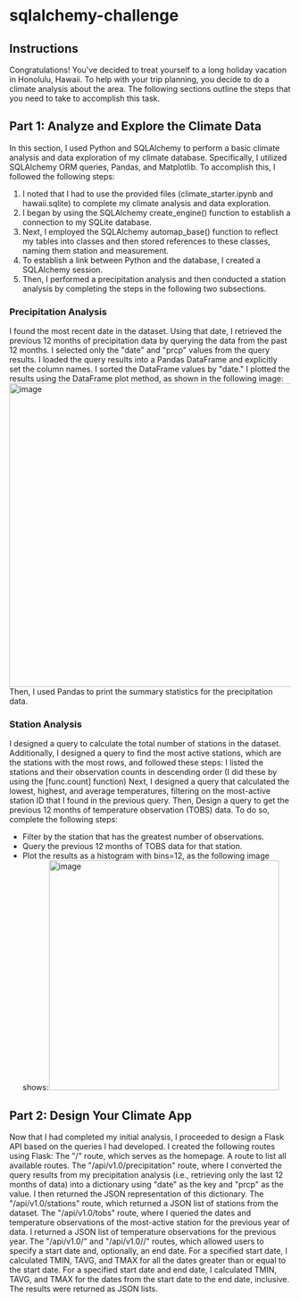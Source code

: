 # sqlalchemy-challenge

## Instructions
Congratulations! You've decided to treat yourself to a long holiday vacation in Honolulu, Hawaii. To help with your trip planning, you decide to do a climate analysis about the area. The following sections outline the steps that you need to take to accomplish this task.

## Part 1: Analyze and Explore the Climate Data
In this section, I used Python and SQLAlchemy to perform a basic climate analysis and data exploration of my climate database. Specifically, I utilized SQLAlchemy ORM queries, Pandas, and Matplotlib. To accomplish this, I followed the following steps:

1. I noted that I had to use the provided files (climate_starter.ipynb and hawaii.sqlite) to complete my climate analysis and data exploration.
2. I began by using the SQLAlchemy create_engine() function to establish a connection to my SQLite database.
3. Next, I employed the SQLAlchemy automap_base() function to reflect my tables into classes and then stored references to these classes, naming them station and measurement.
4. To establish a link between Python and the database, I created a SQLAlchemy session.
5. Then, I performed a precipitation analysis and then conducted a station analysis by completing the steps in the following two subsections.

### Precipitation Analysis
I found the most recent date in the dataset. Using that date, I retrieved the previous 12 months of precipitation data by querying the data from the past 12 months.
I selected only the "date" and "prcp" values from the query results.
I loaded the query results into a Pandas DataFrame and explicitly set the column names.
I sorted the DataFrame values by "date."
I plotted the results using the DataFrame plot method, as shown in the following image:<img width="544" alt="image" src="https://github.com/ciincing/sqlalchemy-challenge/assets/130705911/269d483e-d661-4579-8ceb-99788dabaf39">
Then, I used Pandas to print the summary statistics for the precipitation data.

### Station Analysis
I designed a query to calculate the total number of stations in the dataset. Additionally, I designed a query to find the most active stations, which are the stations with the most rows, and followed these steps:
I listed the stations and their observation counts in descending order (I did these by using the [func.count] function)
Next, I designed a query that calculated the lowest, highest, and average temperatures, filtering on the most-active station ID that I found in the previous query.
Then, Design a query to get the previous 12 months of temperature observation (TOBS) data. To do so, complete the following steps:
- Filter by the station that has the greatest number of observations.
- Query the previous 12 months of TOBS data for that station.
- Plot the results as a histogram with bins=12, as the following image shows:<img width="412" alt="image" src="https://github.com/ciincing/sqlalchemy-challenge/assets/130705911/6b911c61-a0fb-485e-8220-cc0db572949e">


## Part 2: Design Your Climate App
Now that I had completed my initial analysis, I proceeded to design a Flask API based on the queries I had developed. I created the following routes using Flask:
The "/" route, which serves as the homepage.
A route to list all available routes.
The "/api/v1.0/precipitation" route, where I converted the query results from my precipitation analysis (i.e., retrieving only the last 12 months of data) into a dictionary using "date" as the key and "prcp" as the value. I then returned the JSON representation of this dictionary.
The "/api/v1.0/stations" route, which returned a JSON list of stations from the dataset.
The "/api/v1.0/tobs" route, where I queried the dates and temperature observations of the most-active station for the previous year of data. I returned a JSON list of temperature observations for the previous year.
The "/api/v1.0/<start>" and "/api/v1.0/<start>/<end>" routes, which allowed users to specify a start date and, optionally, an end date. For a specified start date, I calculated TMIN, TAVG, and TMAX for all the dates greater than or equal to the start date. For a specified start date and end date, I calculated TMIN, TAVG, and TMAX for the dates from the start date to the end date, inclusive. The results were returned as JSON lists.
